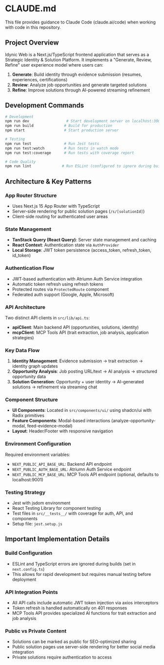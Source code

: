 # CLAUDE.md

This file provides guidance to Claude Code (claude.ai/code) when working with code in this repository.

## Project Overview

Idynic Web is a Next.js/TypeScript frontend application that serves as a Strategic Identity & Solution Platform. It implements a "Generate, Review, Refine" user experience model where users can:

1. **Generate**: Build identity through evidence submission (resumes, experiences, certifications)
2. **Review**: Analyze job opportunities and generate targeted solutions
3. **Refine**: Improve solutions through AI-powered streaming refinement

## Development Commands

```bash
# Development
npm run dev                 # Start development server on localhost:3000
npm run build              # Build for production
npm start                  # Start production server

# Testing
npm run test               # Run Jest tests
npm run test:watch         # Run tests in watch mode
npm run test:coverage      # Run tests with coverage report

# Code Quality
npm run lint              # Run ESLint (configured to ignore during builds)
```

## Architecture & Key Patterns

### App Router Structure
- Uses Next.js 15 App Router with TypeScript
- Server-side rendering for public solution pages (`/s/[solutionId]`)
- Client-side routing for authenticated user areas

### State Management
- **TanStack Query (React Query)**: Server state management and caching
- **React Context**: Authentication state via `AuthProvider`
- **Local Storage**: JWT token persistence (access_token, refresh_token, id_token)

### Authentication Flow
- JWT-based authentication with Atriumn Auth Service integration
- Automatic token refresh using refresh tokens
- Protected routes via `ProtectedRoute` component
- Federated auth support (Google, Apple, Microsoft)

### API Architecture
Two distinct API clients in `src/lib/api.ts`:
- **apiClient**: Main backend API (opportunities, solutions, identity)
- **mcpClient**: MCP Tools API (trait extraction, job analysis, application strategies)

### Key Data Flow
1. **Identity Management**: Evidence submission → trait extraction → identity graph updates
2. **Opportunity Analysis**: Job posting URL/text → AI analysis → structured opportunity data
3. **Solution Generation**: Opportunity + user identity → AI-generated solutions → refinement via streaming chat

### Component Structure
- **UI Components**: Located in `src/components/ui/` using shadcn/ui with Radix primitives
- **Feature Components**: Modal-based interactions (analyze-opportunity-modal, feed-evidence-modal)
- **Layout**: Header/Footer with responsive navigation

### Environment Configuration
Required environment variables:
- `NEXT_PUBLIC_API_BASE_URL`: Backend API endpoint
- `NEXT_PUBLIC_AUTH_BASE_URL`: Atriumn Auth Service endpoint
- `NEXT_PUBLIC_MCP_BASE_URL`: MCP Tools API endpoint (optional, defaults to localhost:9001)

### Testing Strategy
- Jest with jsdom environment
- React Testing Library for component testing
- Test files in `src/__tests__/` with coverage for auth, API, and components
- Setup file: `jest.setup.js`

## Important Implementation Details

### Build Configuration
- ESLint and TypeScript errors are ignored during builds (set in `next.config.ts`)
- This allows for rapid development but requires manual testing before deployment

### API Integration Points
- All API calls include automatic JWT token injection via axios interceptors
- Token refresh is handled automatically on 401 responses
- MCP Tools API provides specialized AI functions for trait extraction and job analysis

### Public vs Private Content
- Solutions can be marked as public for SEO-optimized sharing
- Public solution pages use server-side rendering for better social media integration
- Private solutions require authentication to access
